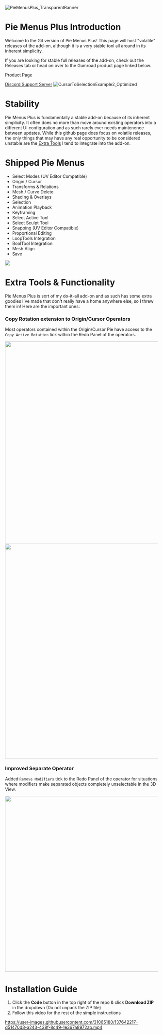 ![PieMenusPlus_TransparentBanner](https://user-images.githubusercontent.com/31065180/220210789-e77754ac-fc01-49b3-bb11-3e357f60f805.png)

# Pie Menus Plus Introduction
Welcome to the Git version of Pie Menus Plus! This page will host "volatile" releases of the add-on, although it is a very stable tool all around in its inherent simplicity.

If you are looking for stable full releases of the add-on, check out the Releases tab or head on over to the Gumroad product page linked below.

[Product Page](https://gumroad.com/l/piesplus)

[Discord Support Server](https://discord.gg/fttAx9g9WQ)
![CursorToSelectionExample2_Optimized]()

# Stability
Pie Menus Plus is fundamentally a stable add-on because of its inherent simplicity. It often does no more than move around existing operators into a different UI configuration and as such rarely ever needs maintenence between updates. While this github page does focus on volatile releases, the only things that may have any real opportunity to be considered unstable are the [Extra Tools](#extra-tools--functionality) I tend to integrate into the add-on.
  
# Shipped Pie Menus
- Select Modes (UV Editor Compatible)
- Origin / Cursor
- Transforms & Relations
- Mesh / Curve Delete
- Shading & Overlays
- Selection
- Animation Playback
- Keyframing
- Select Active Tool
- Select Sculpt Tool
- Snapping (UV Editor Compatible)
- Proportional Editing
- LoopTools Integration
- BoolTool Integration
- Mesh Align
- Save


<img src="https://imgur.com/W6PijFV.gif"/>


# Extra Tools & Functionality
Pie Menus Plus is sort of my do-it-all add-on and as such has some extra goodies I've made that don't really have a home anywhere else, so I threw them in! Here are the important ones:

### Copy Rotation extension to Origin/Cursor Operators
Most operators contained within the Origin/Cursor Pie have access to the `Copy Active Rotation` tick within the Redo Panel of the operators.

<img src="https://imgur.com/lev0EZX.gif" width="834" height="667"/>
<img src="https://user-images.githubusercontent.com/31065180/220211533-85ee2a20-f0e5-4aeb-986b-738ba15b45ff.gif" width="830" height="706"/>

### Improved Separate Operator
Added `Remove Modifiers` tick to the Redo Panel of the operator for situations where modifiers make separated objects completely unselectable in the 3D View.

<img src="https://imgur.com/N6yp7tj.gif" width="827" height="579"/>


# Installation Guide
1. Click the **Code** button in the top right of the repo & click **Download ZIP** in the dropdown (Do not unpack the ZIP file)
2. Follow this video for the rest of the simple instructions

https://user-images.githubusercontent.com/31065180/137642217-d51470d3-a243-438f-8c49-1e367a8972ab.mp4
